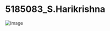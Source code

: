 # 5185083_S.Harikrishna
![Image](https://github.com/user-attachments/assets/6565e45b-2fc0-4264-98a8-030105878d6b)
